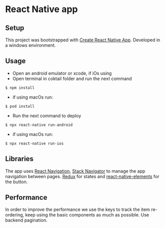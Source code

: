 # React Native app

## Setup

This project was bootstrapped with [Create React Native App](https://github.com/react-community/create-react-native-app).
Developed in a windows environment.

## Usage

- Open an android emulator or xcode, if iOs using
- Open terminal in coktail folder and run the next command

```
$ npm install
```

- if using macOs run:

```
$ pod install
```

- Run the next command to deploy

```
$ npx react-native run-android
```

- if using macOs run:

```
$ npx react-native run-ios
```

## Libraries

The app uses [React Navigation](https://reactnavigation.org/docs/stack-navigator/), [Stack Navigator](https://reactnavigation.org/docs/stack-navigator) to manage the app navigation between pages. [Redux](https://redux.js.org/) for states and [react-native-elements](https://reactnativeelements.com/) for the button.

## Performance

In order to improve the performance we use the keys to track the item re-ordering, keep using the basic components as much as possible. Use backend pagination.
